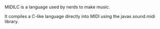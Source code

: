 MIDILC is a language used by nerds to make music.

It compiles a C-like language directly into MIDI using the javax.sound.midi library.